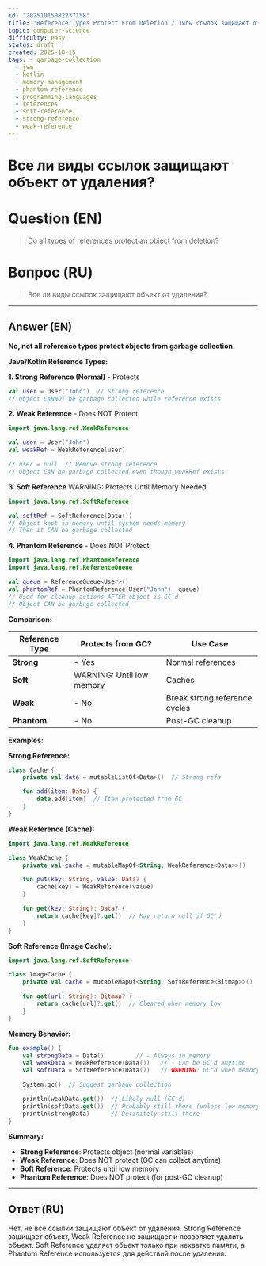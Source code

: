 ```yaml
---
id: "20251015082237158"
title: "Reference Types Protect From Deletion / Типы ссылок защищают от удаления"
topic: computer-science
difficulty: easy
status: draft
created: 2025-10-15
tags: - garbage-collection
  - jvm
  - kotlin
  - memory-management
  - phantom-reference
  - programming-languages
  - references
  - soft-reference
  - strong-reference
  - weak-reference
---
```

# Все ли виды ссылок защищают объект от удаления?

# Question (EN)
> Do all types of references protect an object from deletion?

# Вопрос (RU)
> Все ли виды ссылок защищают объект от удаления?

---

## Answer (EN)

**No, not all reference types protect objects from garbage collection.**

**Java/Kotlin Reference Types:**

**1. Strong Reference (Normal)** - Protects

```kotlin
val user = User("John")  // Strong reference
// Object CANNOT be garbage collected while reference exists
```

**2. Weak Reference** - Does NOT Protect

```kotlin
import java.lang.ref.WeakReference

val user = User("John")
val weakRef = WeakReference(user)

// user = null  // Remove strong reference
// Object CAN be garbage collected even though weakRef exists
```

**3. Soft Reference** WARNING: Protects Until Memory Needed

```kotlin
import java.lang.ref.SoftReference

val softRef = SoftReference(Data())
// Object kept in memory until system needs memory
// Then it CAN be garbage collected
```

**4. Phantom Reference** - Does NOT Protect

```kotlin
import java.lang.ref.PhantomReference
import java.lang.ref.ReferenceQueue

val queue = ReferenceQueue<User>()
val phantomRef = PhantomReference(User("John"), queue)
// Used for cleanup actions AFTER object is GC'd
// Object CAN be garbage collected
```

**Comparison:**

| Reference Type | Protects from GC? | Use Case |
|----------------|-------------------|----------|
| **Strong** | - Yes | Normal references |
| **Soft** | WARNING: Until low memory | Caches |
| **Weak** | - No | Break strong reference cycles |
| **Phantom** | - No | Post-GC cleanup |

**Examples:**

**Strong Reference:**
```kotlin
class Cache {
    private val data = mutableListOf<Data>()  // Strong refs

    fun add(item: Data) {
        data.add(item)  // Item protected from GC
    }
}
```

**Weak Reference (Cache):**
```kotlin
import java.lang.ref.WeakReference

class WeakCache {
    private val cache = mutableMapOf<String, WeakReference<Data>>()

    fun put(key: String, value: Data) {
        cache[key] = WeakReference(value)
    }

    fun get(key: String): Data? {
        return cache[key]?.get()  // May return null if GC'd
    }
}
```

**Soft Reference (Image Cache):**
```kotlin
import java.lang.ref.SoftReference

class ImageCache {
    private val cache = mutableMapOf<String, SoftReference<Bitmap>>()

    fun get(url: String): Bitmap? {
        return cache[url]?.get()  // Cleared when memory low
    }
}
```

**Memory Behavior:**

```kotlin
fun example() {
    val strongData = Data()         // - Always in memory
    val weakData = WeakReference(Data())   // - Can be GC'd anytime
    val softData = SoftReference(Data())   // WARNING: GC'd when memory low

    System.gc()  // Suggest garbage collection

    println(weakData.get())  // Likely null (GC'd)
    println(softData.get())  // Probably still there (unless low memory)
    println(strongData)      // Definitely still there
}
```

**Summary:**

- **Strong Reference**: Protects object (normal variables)
- **Weak Reference**: Does NOT protect (GC can collect anytime)
- **Soft Reference**: Protects until low memory
- **Phantom Reference**: Does NOT protect (for post-GC cleanup)

---

## Ответ (RU)

Нет, не все ссылки защищают объект от удаления. Strong Reference защищает объект, Weak Reference не защищает и позволяет удалить объект. Soft Reference удаляет объект только при нехватке памяти, а Phantom Reference используется для действий после удаления.

